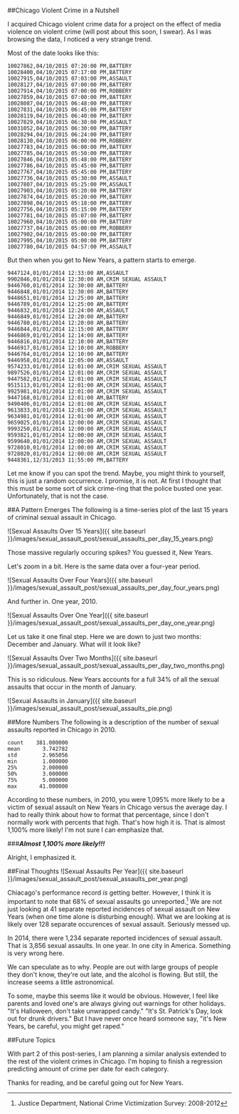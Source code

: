 ##Chicago Violent Crime in a Nutshell

I acquired Chicago violent crime data for a project on the effect of media violence on violent crime (will post about this soon, I swear). As I was browsing the data, I noticed a very strange trend.

Most of the date looks like this:

```
10027862,04/10/2015 07:20:00 PM,BATTERY
10028400,04/10/2015 07:17:00 PM,BATTERY
10027915,04/10/2015 07:03:00 PM,ASSAULT
10028127,04/10/2015 07:00:00 PM,BATTERY
10027914,04/10/2015 07:00:00 PM,ROBBERY
10027859,04/10/2015 07:00:00 PM,BATTERY
10028087,04/10/2015 06:48:00 PM,BATTERY
10027831,04/10/2015 06:45:00 PM,BATTERY
10028119,04/10/2015 06:40:00 PM,BATTERY
10027829,04/10/2015 06:30:00 PM,ASSAULT
10031052,04/10/2015 06:30:00 PM,BATTERY
10028294,04/10/2015 06:24:00 PM,BATTERY
10028130,04/10/2015 06:00:00 PM,ROBBERY
10027783,04/10/2015 06:00:00 PM,BATTERY
10027785,04/10/2015 05:50:00 PM,BATTERY
10027846,04/10/2015 05:48:00 PM,BATTERY
10027786,04/10/2015 05:45:00 PM,BATTERY
10027767,04/10/2015 05:45:00 PM,BATTERY
10027736,04/10/2015 05:30:00 PM,ASSAULT
10027807,04/10/2015 05:25:00 PM,ASSAULT
10027903,04/10/2015 05:20:00 PM,BATTERY
10027874,04/10/2015 05:20:00 PM,BATTERY
10027898,04/10/2015 05:18:00 PM,BATTERY
10027756,04/10/2015 05:15:00 PM,BATTERY
10027781,04/10/2015 05:07:00 PM,BATTERY
10027960,04/10/2015 05:00:00 PM,BATTERY
10027737,04/10/2015 05:00:00 PM,ROBBERY
10027902,04/10/2015 05:00:00 PM,BATTERY
10027995,04/10/2015 05:00:00 PM,BATTERY
10027780,04/10/2015 04:57:00 PM,ASSAULT
```

But then when you get to New Years, a pattern starts to emerge. 

```
9447124,01/01/2014 12:33:00 AM,ASSAULT
9902846,01/01/2014 12:30:00 AM,CRIM SEXUAL ASSAULT
9446760,01/01/2014 12:30:00 AM,BATTERY
9446848,01/01/2014 12:30:00 AM,BATTERY
9448651,01/01/2014 12:25:00 AM,BATTERY
9446789,01/01/2014 12:25:00 AM,BATTERY
9446832,01/01/2014 12:24:00 AM,ASSAULT
9446849,01/01/2014 12:20:00 AM,BATTERY
9446780,01/01/2014 12:20:00 AM,BATTERY
9446844,01/01/2014 12:15:00 AM,BATTERY
9446869,01/01/2014 12:14:00 AM,BATTERY
9446816,01/01/2014 12:10:00 AM,BATTERY
9446917,01/01/2014 12:10:00 AM,ROBBERY
9446764,01/01/2014 12:10:00 AM,BATTERY
9446958,01/01/2014 12:05:00 AM,ASSAULT
9574233,01/01/2014 12:01:00 AM,CRIM SEXUAL ASSAULT
9897526,01/01/2014 12:01:00 AM,CRIM SEXUAL ASSAULT
9447582,01/01/2014 12:01:00 AM,CRIM SEXUAL ASSAULT
9515113,01/01/2014 12:01:00 AM,CRIM SEXUAL ASSAULT
9925981,01/01/2014 12:01:00 AM,CRIM SEXUAL ASSAULT
9447168,01/01/2014 12:01:00 AM,BATTERY
9490406,01/01/2014 12:01:00 AM,CRIM SEXUAL ASSAULT
9613833,01/01/2014 12:01:00 AM,CRIM SEXUAL ASSAULT
9634981,01/01/2014 12:01:00 AM,CRIM SEXUAL ASSAULT
9659025,01/01/2014 12:00:00 AM,CRIM SEXUAL ASSAULT
9993250,01/01/2014 12:00:00 AM,CRIM SEXUAL ASSAULT
9593821,01/01/2014 12:00:00 AM,CRIM SEXUAL ASSAULT
9599640,01/01/2014 12:00:00 AM,CRIM SEXUAL ASSAULT
9728010,01/01/2014 12:00:00 AM,CRIM SEXUAL ASSAULT
9728020,01/01/2014 12:00:00 AM,CRIM SEXUAL ASSAULT
9448361,12/31/2013 11:55:00 PM,BATTERY
```
Let me know if you can spot the trend. Maybe, you might think to yourself, this is just a random occurrence. I promise, it is not. At first I thought that this must be some sort of sick crime-ring that the police busted one year. Unfortunately, that is not the case. 

##A Pattern Emerges
The following is a time-series plot of the last 15 years of criminal sexual assault in Chicago.

![Sexual Assaults Over 15 Years]({{ site.baseurl }}/images/sexual_assault_post/sexual_assaults_per_day_15_years.png)

Those massive regularly occuring spikes? You guessed it, New Years.

Let's zoom in a bit. Here is the same data over a four-year period.

![Sexual Assaults Over Four Years]({{ site.baseurl }}/images/sexual_assault_post/sexual_assaults_per_day_four_years.png)

And further in. One year, 2010.

![Sexual Assaults Over One Year]({{ site.baseurl }}/images/sexual_assault_post/sexual_assaults_per_day_one_year.png)

Let us take it one final step. Here we are down to just two months: December and January. What will it look like?

![Sexual Assaults Over Two Months]({{ site.baseurl }}/images/sexual_assault_post/sexual_assaults_per_day_two_months.png)

This is so ridiculous. New Years accounts for a full 34% of all the sexual assaults that occur in the month of January.

![Sexual Assaults in January]({{ site.baseurl }}/images/sexual_assault_post/sexual_assaults_pie.png)

##More Numbers
The following is a description of the number of sexual assaults reported in Chicago in 2010.

	count    381.000000
	mean       3.742782
	std        2.965056
	min        1.000000
	25%        2.000000
	50%        3.000000
	75%        5.000000
	max       41.000000

According to these numbers, in 2010, you were 1,095% more likely to be a victim of sexual assault on New Years in Chicago versus the average day. I had to really think about how to format that percentage, since I don't normally work with percents that high. That's how high it is. That is almost 1,100% more likely! I'm not sure I can emphasize that. 

###***Almost 1,100% more likely!!!***

Alright, I emphasized it.

##Final Thoughts
![Sexual Assaults Per Year]({{ site.baseurl }}/images/sexual_assault_post/sexual_assaults_per_year.png)

Chiacago's performance record *is* getting better. However, I think it is important to note that 68% of sexual assaults go unreported.[^fn-footnote] We are not just looking at 41 separate reported incidences of sexual assault on New Years (when one time alone is disturbing enough). What we are looking at is likely over 128 separate occurences of sexual assault. Seriously messed up.

In 2014, there were 1,234 separate reported incidences of sexual assault. That is 3,856 sexual assaults. In one year. In one city in America. Something is very wrong here.

We can speculate as to why. People are out with large groups of people they don't know, they're out late, and the alcohol is flowing. But still, the increase seems a little astronomical.

To some, maybe this seems like it would be obvious. However, I feel like parents and loved one's are always giving out warnings for other holidays. "It's Halloween, don't take unwrapped candy." "It's St. Patrick's Day, look out for drunk drivers." But I have never once heard someone say, "it's New Years, be careful, you might get raped."

##Future Topics

With part 2 of this post-series, I am planning a similar analysis extended to the rest of the violent crimes in Chicago. I'm hoping to finish a regression predicting amount of crime per date for each category.

Thanks for reading, and be careful going out for New Years.

[^fn-footnote]: Justice Department, National Crime Victimization Survey: 2008-2012